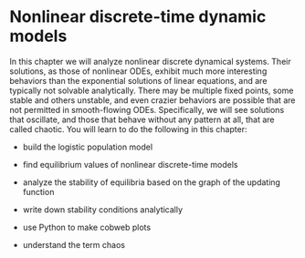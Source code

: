# Nonlinear discrete-time dynamic models

In this chapter we will analyze nonlinear discrete dynamical systems. Their solutions, as those of nonlinear ODEs, exhibit much more interesting behaviors than the exponential solutions of linear equations, and are typically not solvable analytically. There may be multiple fixed points, some stable and others unstable, and even crazier behaviors are possible that are not permitted in smooth-flowing ODEs. Specifically, we will see solutions that oscillate, and those that behave without any pattern at all, that are called chaotic. You will learn to do the following in this chapter: 


* build the logistic population model

* find equilibrium values of nonlinear discrete-time models
 
* analyze the stability of equilibria based on the graph of the updating function

* write down stability conditions analytically

* use Python to make cobweb plots

* understand the term chaos 